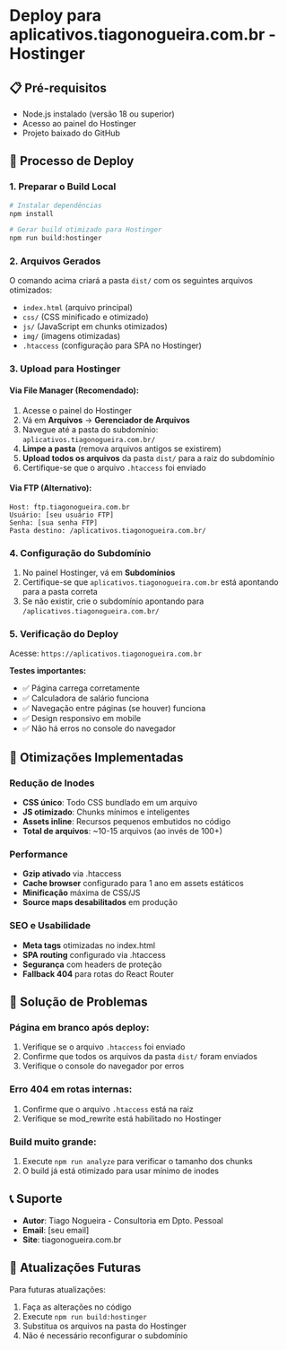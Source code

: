 # Deploy para aplicativos.tiagonogueira.com.br - Hostinger

## 📋 Pré-requisitos
- Node.js instalado (versão 18 ou superior)
- Acesso ao painel do Hostinger
- Projeto baixado do GitHub

## 🚀 Processo de Deploy

### 1. Preparar o Build Local
```bash
# Instalar dependências
npm install

# Gerar build otimizado para Hostinger
npm run build:hostinger
```

### 2. Arquivos Gerados
O comando acima criará a pasta `dist/` com os seguintes arquivos otimizados:
- `index.html` (arquivo principal)
- `css/` (CSS minificado e otimizado)
- `js/` (JavaScript em chunks otimizados)
- `img/` (imagens otimizadas)
- `.htaccess` (configuração para SPA no Hostinger)

### 3. Upload para Hostinger

#### Via File Manager (Recomendado):
1. Acesse o painel do Hostinger
2. Vá em **Arquivos** → **Gerenciador de Arquivos**
3. Navegue até a pasta do subdomínio: `aplicativos.tiagonogueira.com.br/`
4. **Limpe a pasta** (remova arquivos antigos se existirem)
5. **Upload todos os arquivos** da pasta `dist/` para a raiz do subdomínio
6. Certifique-se que o arquivo `.htaccess` foi enviado

#### Via FTP (Alternativo):
```
Host: ftp.tiagonogueira.com.br
Usuário: [seu usuário FTP]
Senha: [sua senha FTP]
Pasta destino: /aplicativos.tiagonogueira.com.br/
```

### 4. Configuração do Subdomínio
1. No painel Hostinger, vá em **Subdomínios**
2. Certifique-se que `aplicativos.tiagonogueira.com.br` está apontando para a pasta correta
3. Se não existir, crie o subdomínio apontando para `/aplicativos.tiagonogueira.com.br/`

### 5. Verificação do Deploy
Acesse: `https://aplicativos.tiagonogueira.com.br`

**Testes importantes:**
- ✅ Página carrega corretamente
- ✅ Calculadora de salário funciona
- ✅ Navegação entre páginas (se houver) funciona
- ✅ Design responsivo em mobile
- ✅ Não há erros no console do navegador

## 🔧 Otimizações Implementadas

### Redução de Inodes
- **CSS único**: Todo CSS bundlado em um arquivo
- **JS otimizado**: Chunks mínimos e inteligentes
- **Assets inline**: Recursos pequenos embutidos no código
- **Total de arquivos**: ~10-15 arquivos (ao invés de 100+)

### Performance
- **Gzip ativado** via .htaccess
- **Cache browser** configurado para 1 ano em assets estáticos
- **Minificação** máxima de CSS/JS
- **Source maps desabilitados** em produção

### SEO e Usabilidade
- **Meta tags** otimizadas no index.html
- **SPA routing** configurado via .htaccess
- **Segurança** com headers de proteção
- **Fallback 404** para rotas do React Router

## 🐛 Solução de Problemas

### Página em branco após deploy:
1. Verifique se o arquivo `.htaccess` foi enviado
2. Confirme que todos os arquivos da pasta `dist/` foram enviados
3. Verifique o console do navegador por erros

### Erro 404 em rotas internas:
1. Confirme que o arquivo `.htaccess` está na raiz
2. Verifique se mod_rewrite está habilitado no Hostinger

### Build muito grande:
1. Execute `npm run analyze` para verificar o tamanho dos chunks
2. O build já está otimizado para usar mínimo de inodes

## 📞 Suporte
- **Autor**: Tiago Nogueira - Consultoria em Dpto. Pessoal
- **Email**: [seu email]
- **Site**: tiagonogueira.com.br

## 🔄 Atualizações Futuras
Para futuras atualizações:
1. Faça as alterações no código
2. Execute `npm run build:hostinger`
3. Substitua os arquivos na pasta do Hostinger
4. Não é necessário reconfigurar o subdomínio
